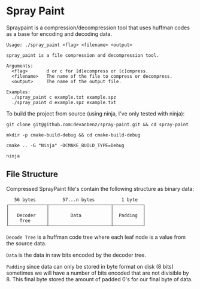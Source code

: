 # Spray Paint

Spraypaint is a compression/decompression tool that uses huffman codes as a base
for encoding and decoding data.

```
Usage: ./spray_paint <flag> <filename> <output>

spray_paint is a file compression and decompression tool.

Arguments:
  <flag>       d or c for [d]ecompress or [c]ompress.
  <filename>   The name of the file to compress or decompress.
  <output>     The name of the output file.

Examples:
  ./spray_paint c example.txt example.spz
  ./spray_paint d example.spz example.txt
```

To build the project from source (using ninja, I've only tested with ninja):

```
git clone git@github.com:devanbenz/spray-paint.git && cd spray-paint

mkdir -p cmake-build-debug && cd cmake-build-debug

cmake .. -G "Ninja" -DCMAKE_BUILD_TYPE=Debug

ninja
```

## File Structure

Compressed SprayPaint file's contain the following structure as binary data:

```
   56 bytes          57...n bytes          1 byte   
┌──────────────┬───────────────────────┬───────────┐
│              │                       │           │
│   Decoder    │        Data           │  Padding  │
│    Tree      │                       │           │
└──────────────┴───────────────────────┴───────────┘
```

`Decode Tree` is a huffman code tree where each leaf node is a value from the source data. 

`Data` is the data in raw bits encoded by the decoder tree.

`Padding` since data can only be stored in byte format on disk (8 bits) sometimes we will have a number of bits
encoded that are not divisible by 8. This final byte stored the amount of padded 0's for our final byte of data.
